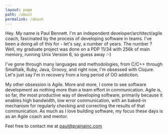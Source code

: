 ```yaml
---
layout: page
path: /about
permalink: /about
---
```

Hey. My name is Paul Bennett. I'm an independent developer/architect/agile coach, fascinated by the process of developing software in teams. 
I've been a doing all of this for - let's say, a number of years. The number ? Well, my graduate project was done on a PDP 11/34 with 
256k of main memory, running Unix Version 6, so guess away :-)

I've gone through many languages and methodologies, from C/C++ through Smalltalk, Ruby, Java, Groovy, and right now, I'm obsessed with Clojure. 
Let's just say I'm in recovery from a long period of OO addiction.

My other obsession is Agile. More and more, I come to see software development as nothing more than a team effort in communication. 
Agile is, so far, *the* most productive way of developing software, primarily because it enables high bandwidth, low error communication, with an baked-in mechanism for 
regularly checking and correcting the results of that communication. As much as I love building software, my focus these days is as an Agile coach and mentor.

Feel free to contact me at <paul@prajnainc.com>
